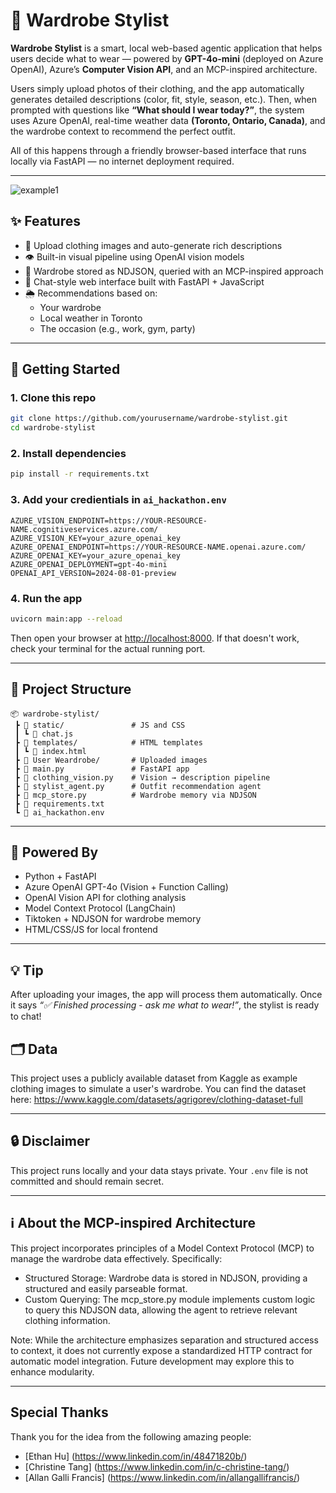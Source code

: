 # 👔 Wardrobe Stylist

**Wardrobe Stylist** is a smart, local web-based agentic application that helps users decide what to wear — powered by **GPT-4o-mini** (deployed on Azure OpenAI), Azure’s **Computer Vision API**, and an MCP-inspired architecture.

Users simply upload photos of their clothing, and the app automatically generates detailed descriptions (color, fit, style, season, etc.). Then, when prompted with questions like **“What should I wear today?”**, the system uses Azure OpenAI, real-time weather data **(Toronto, Ontario, Canada)**, and the wardrobe context to recommend the perfect outfit.

All of this happens through a friendly browser-based interface that runs locally via FastAPI — no internet deployment required.

---

![example1](https://github.com/user-attachments/assets/13c27c5f-a429-4bd5-a30c-7fb49e37a421)

## ✨ Features

- 🧺 Upload clothing images and auto-generate rich descriptions
- 👁️ Built-in visual pipeline using OpenAI vision models
- 🧠 Wardrobe stored as NDJSON, queried with an MCP-inspired approach
- 💬 Chat-style web interface built with FastAPI + JavaScript
- 🌦️ Recommendations based on:
  - Your wardrobe
  - Local weather in Toronto
  - The occasion (e.g., work, gym, party)

---

## 🚀 Getting Started

### 1. Clone this repo

```bash
git clone https://github.com/yourusername/wardrobe-stylist.git
cd wardrobe-stylist
```

### 2. Install dependencies

```bash
pip install -r requirements.txt
```

### 3. Add your credientials in `ai_hackathon.env`

```dotenv
AZURE_VISION_ENDPOINT=https://YOUR-RESOURCE-NAME.cognitiveservices.azure.com/
AZURE_VISION_KEY=your_azure_openai_key
AZURE_OPENAI_ENDPOINT=https://YOUR-RESOURCE-NAME.openai.azure.com/
AZURE_OPENAI_KEY=your_azure_openai_key
AZURE_OPENAI_DEPLOYMENT=gpt-4o-mini
OPENAI_API_VERSION=2024-08-01-preview
```

### 4. Run the app

```bash
uvicorn main:app --reload
```

Then open your browser at [http://localhost:8000](http://localhost:8000). If that doesn't work, check your terminal for the actual running port.

---

## 📁 Project Structure

```
📦 wardrobe-stylist/
 ┣ 📁 static/               # JS and CSS
 ┃ ┗ 📄 chat.js
 ┣ 📁 templates/            # HTML templates
 ┃ ┗ 📄 index.html
 ┣ 📁 User Weardrobe/       # Uploaded images
 ┣ 📄 main.py               # FastAPI app
 ┣ 📄 clothing_vision.py    # Vision → description pipeline
 ┣ 📄 stylist_agent.py      # Outfit recommendation agent
 ┣ 📄 mcp_store.py          # Wardrobe memory via NDJSON
 ┣ 📄 requirements.txt
 ┗ 📄 ai_hackathon.env
```

---

## 🧠 Powered By

- Python + FastAPI
- Azure OpenAI GPT-4o (Vision + Function Calling)
- OpenAI Vision API for clothing analysis
- Model Context Protocol (LangChain)
- Tiktoken + NDJSON for wardrobe memory
- HTML/CSS/JS for local frontend

---

## 💡 Tip

After uploading your images, the app will process them automatically. Once it says _“✅ Finished processing - ask me what to wear!”_, the stylist is ready to chat!



## 🗂️ Data
This project uses a publicly available dataset from Kaggle as example clothing images to simulate a user's wardrobe.
You can find the dataset here:
https://www.kaggle.com/datasets/agrigorev/clothing-dataset-full

---

## 🔒 Disclaimer

This project runs locally and your data stays private. Your `.env` file is not committed and should remain secret.

---

## ℹ️ About the MCP-inspired Architecture
This project incorporates principles of a Model Context Protocol (MCP) to manage the wardrobe data effectively.  Specifically:
- Structured Storage: Wardrobe data is stored in NDJSON, providing a structured and easily parseable format.
- Custom Querying: The mcp_store.py module implements custom logic to query this NDJSON data, allowing the agent to retrieve relevant clothing information.


Note: While the architecture emphasizes separation and structured access to context, it does not currently expose a standardized HTTP contract for automatic model integration.  Future development may explore this to enhance modularity.

---

## Special Thanks

Thank you for the idea from the following amazing people:

- [Ethan Hu] (https://www.linkedin.com/in/48471820b/)
- [Christine Tang] (https://www.linkedin.com/in/c-christine-tang/)
- [Allan Galli Francis] (https://www.linkedin.com/in/allangallifrancis/)


